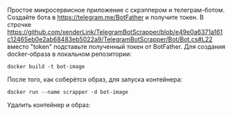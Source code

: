 Простое микросервисное приложение с скрэппером и телеграм-ботом.
Создайте бота в https://telegram.me/BotFather и получите токен. В строчке https://github.com/xenderLink/TelegramBotScrapper/blob/e49e0a6371a161c12465eb0e2ab68483eb5022a9/TelegramBotScrapper/Bot/Bot.cs#L22 вместо "token" подставьте полученный токен от BotFather.
Для создания docker-образа в локальном репозитории:
```
docker build -t bot-image
```
После того, как соберётся образ, для запуска контейнера:
```
docker run --name scrapper -d bot-image
```
Удалить контейнер и образ:
```docker rm scrapper && docker rmi bot-image
```
